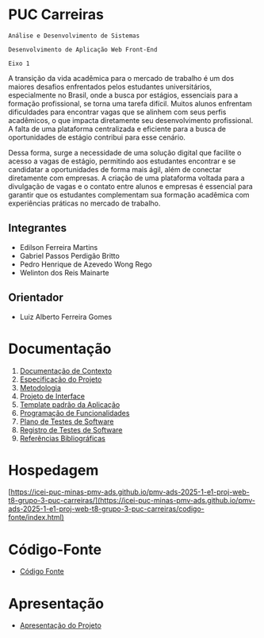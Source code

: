 # PUC Carreiras

`Análise e Desenvolvimento de Sistemas`

`Desenvolvimento de Aplicação Web Front-End`

`Eixo 1`

A transição da vida acadêmica para o mercado de trabalho é um dos maiores desafios enfrentados pelos estudantes universitários, especialmente no Brasil, onde a busca por estágios, essenciais para a formação profissional, se torna uma tarefa difícil. Muitos alunos enfrentam dificuldades para encontrar vagas que se alinhem com seus perfis acadêmicos, o que impacta diretamente seu desenvolvimento profissional. A falta de uma plataforma centralizada e eficiente para a busca de oportunidades de estágio contribui para esse cenário.

Dessa forma, surge a necessidade de uma solução digital que facilite o acesso a vagas de estágio, permitindo aos estudantes encontrar e se candidatar a oportunidades de forma mais ágil, além de conectar diretamente com empresas. A criação de uma plataforma voltada para a divulgação de vagas e o contato entre alunos e empresas é essencial para garantir que os estudantes complementam sua formação acadêmica com experiências práticas no mercado de trabalho.


## Integrantes

* Edilson Ferreira Martins
* Gabriel Passos Perdigão Britto
* Pedro Henrique de Azevedo Wong Rego
* Welinton dos Reis Mainarte

## Orientador

* Luiz Alberto Ferreira Gomes

# Documentação

<ol>
<li><a href="documentos/01-Documentação de Contexto.md"> Documentação de Contexto</a></li>
<li><a href="documentos/02-Especificação do Projeto.md"> Especificação do Projeto</a></li>
<li><a href="documentos/03-Metodologia.md"> Metodologia</a></li>
<li><a href="documentos/04-Projeto de Interface.md"> Projeto de Interface</a></li>
<li><a href="documentos/05-Template padrão da Aplicação.md"> Template padrão da Aplicação</a></li>
<li><a href="documentos/06-Programação de Funcionalidades.md"> Programação de Funcionalidades</a></li>
<li><a href="documentos/07-Plano de Testes de Software.md"> Plano de Testes de Software</a></li>
<li><a href="documentos/08-Registro de Testes de Software.md"> Registro de Testes de Software</a></li>
<li><a href="documentos/09-Referências.md"> Referências Bibliográficas</a></li>
</ol>

# Hospedagem

 [https://icei-puc-minas-pmv-ads.github.io/pmv-ads-2025-1-e1-proj-web-t8-grupo-3-puc-carreiras/](https://icei-puc-minas-pmv-ads.github.io/pmv-ads-2025-1-e1-proj-web-t8-grupo-3-puc-carreiras/codigo-fonte/index.html)

# Código-Fonte

* <a href="codigo-fonte/README.md">Código Fonte</a>

# Apresentação

* <a href="apresentacao/README.md">Apresentação do Projeto</a>

